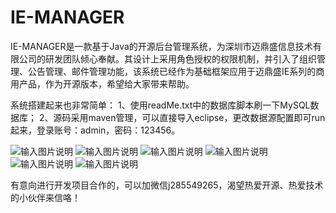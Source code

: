 # IE-MANAGER

IE-MANAGER是一款基于Java的开源后台管理系统，为深圳市迈鼎盛信息技术有限公司的研发团队倾心奉献。其设计上采用角色授权的权限机制，并引入了组织管理、公告管理、邮件管理功能，该系统已经作为基础框架应用于迈鼎盛IE系列的商用产品，作为开源版本，希望给大家带来帮助。

系统搭建起来也非常简单：
1、使用readMe.txt中的数据库脚本刷一下MySQL数据库；
2、源码采用maven管理，可以直接导入eclipse，更改数据源配置即可run起来，登录账号：admin，密码：123456。

![输入图片说明](https://gitee.com/uploads/images/2017/1222/114039_41d8471d_901184.png "捕获.PNG")
![输入图片说明](https://gitee.com/uploads/images/2017/1222/114050_8218772c_901184.png "2.PNG")
![输入图片说明](https://gitee.com/uploads/images/2017/1222/115408_e9294814_901184.png "3.PNG")
![输入图片说明](https://gitee.com/uploads/images/2017/1222/115418_c3441ab4_901184.png "4.PNG")
![输入图片说明](https://gitee.com/uploads/images/2017/1222/115427_5bcfb66a_901184.png "5.PNG")
![输入图片说明](https://gitee.com/uploads/images/2017/1222/115633_aac12fcd_901184.png "7.PNG")

有意向进行开发项目合作的，可以加微信j285549265，渴望热爱开源、热爱技术的小伙伴来信咯！

